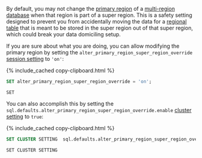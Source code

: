 By default, you may not change the [primary region](set-primary-region.html) of a [multi-region database](multiregion-overview.html) when that region is part of a super region. This is a safety setting designed to prevent you from accidentally moving the data for a [regional table](regional-tables.html) that is meant to be stored in the super region out of that super region, which could break your data domiciling setup.

If you are sure about what you are doing, you can allow modifying the primary region by setting the `alter_primary_region_super_region_override` [session setting](set-vars.html) to `'on'`:

{% include_cached copy-clipboard.html %}
~~~ sql
SET alter_primary_region_super_region_override = 'on';
~~~

~~~
SET
~~~

You can also accomplish this by setting the `sql.defaults.alter_primary_region_super_region_override.enable` [cluster setting](cluster-settings.html) to `true`:

{% include_cached copy-clipboard.html %}
~~~ sql
SET CLUSTER SETTING  sql.defaults.alter_primary_region_super_region_override.enable = true;
~~~

~~~
SET CLUSTER SETTING
~~~
